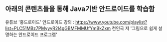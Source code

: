 ## 아래의 콘텐츠들을 통해 Java기반 안드로이드를 학습함
유튜브 '홍드로이드' 안드로이드 강의 : <https://www.youtube.com/playlist?list=PLC51MBz7PMyyyR2l4gGBMFMMUfYmBkZxm>
천인국 저 '그림으로 쉽게 설명하는 안드로이드 프로그램'
